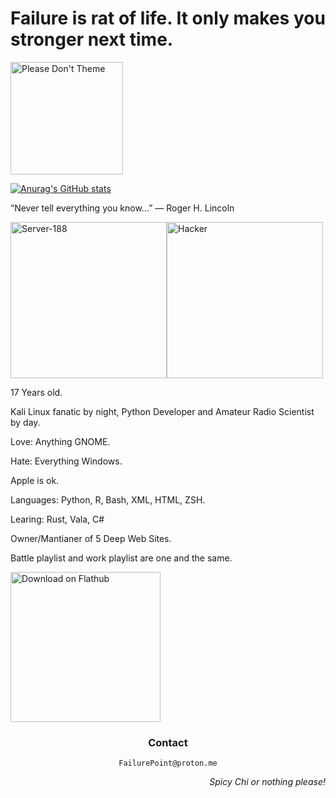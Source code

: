 # Failure is rat of life. It only makes you stronger next time.
<a href="https://stopthemingmy.app">
    <img width="180" alt="Please Don't Theme" src="https://stopthemingmy.app/badge.svg"/>
</a>

[![Anurag's GitHub stats](https://github-readme-stats.vercel.app/api?username=FailurePoint)](https://github.com/anuraghazra/github-readme-stats)

<p>“Never tell everything you know…”
― Roger H. Lincoln</p>

<div style="display: flex;">
  <img height ="250" alt="Server-188" src="http://i.ytimg.com/vi/NeESf9aCZHQ/maxresdefault.jpg">
  <img height ="250" alt="Hacker" src="https://www.google.com/url?sa=i&url=https%3A%2F%2Fwww.freepik.com%2Fpremium-ai-image%2Fcomputer-programmers-working-desk-illustration-ai-generated_41723571.htm&psig=AOvVaw2eYkIWeLAm-CTVjuE9fqpX&ust=1704344149581000&source=images&cd=vfe&opi=89978449&ved=0CBAQjRxqFwoTCOCosfe3wIMDFQAAAAAdAAAAABAD">
</div>

<p>17 Years old.</p>
<p style=margin-top: 150px;>
Kali Linux fanatic by night, Python Developer and Amateur Radio Scientist by day.</p>

<p>Love: Anything GNOME.</p>
<p>Hate: Everything Windows.</p>
<p>Apple is ok.</p>

<p>Languages: Python, R, Bash, XML, HTML, ZSH.</p>
<p>Learing: Rust, Vala, C#</p>

<p>Owner/Mantianer of 5 Deep Web Sites.</p>

<p>Battle playlist and work playlist are one and the same.</p>



<a href='https://flathub.org/apps/org.gimp.GIMP'><img width='240' alt='Download on Flathub' src='https://dl.flathub.org/assets/badges/flathub-badge-en.png'/></a>

<h3 align="center"><b>Contact</b></h3>
<p align="center"><code>FailurePoint@proton.me</code></p>

<p align="right"><i>Spicy Chi or nothing please!</i></p>

